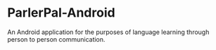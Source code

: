ParlerPal-Android
=================

An Android application for the purposes of language learning through person to person communication.
